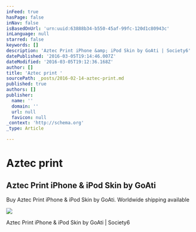 ```yaml
---
inFeed: true
hasPage: false
inNav: false
isBasedOnUrl: 'urn:uuid:63888b34-b550-45af-99fc-120d1c80943c'
inLanguage: null
starred: false
keywords: []
description: 'Aztec Print iPhone &amp; iPod Skin by GoAti | Society6'
datePublished: '2016-03-05T19:14:46.007Z'
dateModified: '2016-03-05T19:12:36.168Z'
author: []
title: 'Aztec print '
sourcePath: _posts/2016-02-14-aztec-print.md
published: true
authors: []
publisher:
  name: ''
  domain: ''
  url: null
  favicon: null
_context: 'http://schema.org'
_type: Article

---
```

# Aztec print 

<article style=""><h1>Aztec Print iPhone &amp; iPod Skin by GoAti</h1><p>Buy Aztec Print iPhone &amp; iPod Skin by GoAti. Worldwide shipping available </p><img src="https://s3-us-west-2.amazonaws.com/the-grid-img/p/453a48a17a0560c406cf0180c484e8b805d2c06e.jpg" /></article>

Aztec Print iPhone & iPod Skin by GoAti | Society6